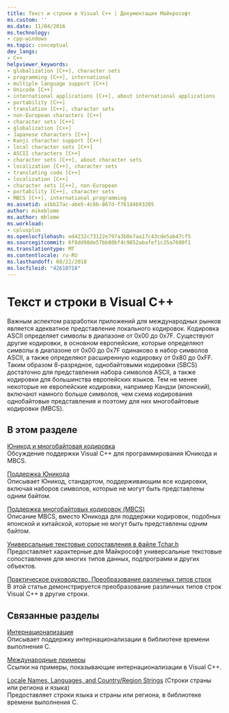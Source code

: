 ```yaml
---
title: Текст и строки в Visual C++ | Документация Майкрософт
ms.custom: ''
ms.date: 11/04/2016
ms.technology:
- cpp-windows
ms.topic: conceptual
dev_langs:
- C++
helpviewer_keywords:
- globalization [C++], character sets
- programming [C++], international
- multiple language support [C++]
- Unicode [C++]
- international applications [C++], about international applications
- portability [C++]
- translation [C++], character sets
- non-European characters [C++]
- character sets [C++]
- globalization [C++]
- Japanese characters [C++]
- Kanji character support [C++]
- local character sets [C++]
- ASCII characters [C++]
- character sets [C++], about character sets
- localization [C++], character sets
- translating code [C++]
- localization [C++]
- character sets [C++], non-European
- portability [C++], character sets
- MBCS [C++], international programming
ms.assetid: a1bb27ac-abe5-4c6b-867d-f761d4b93205
author: mikeblome
ms.author: mblome
ms.workload:
- cplusplus
ms.openlocfilehash: ed4232c73122e797a3b0e7aa17c43cde5ab47cf5
ms.sourcegitcommit: 6f8dd98de57bb80bf4c9852abafef1c35a7600f1
ms.translationtype: MT
ms.contentlocale: ru-RU
ms.lasthandoff: 08/22/2018
ms.locfileid: "42610718"
---
```

# <a name="text-and-strings-in-visual-c"></a>Текст и строки в Visual C++
Важным аспектом разработки приложений для международных рынков является адекватное представление локального кодировок. Кодировка ASCII определяет символы в диапазоне от 0x00 до 0x7F. Существуют другие кодировки, в основном европейские, которые определяют символы в диапазоне от 0x00 до 0x7F одинаково в набор символов ASCII, а также определяют расширенную кодировку от 0x80 до 0xFF. Таким образом 8-разрядное, однобайтовыми кодировки (SBCS) достаточно для представления набора символов ASCII, а также кодировки для большинства европейских языков. Тем не менее некоторые не европейские кодировки, например Кандзи (японский), включают намного больше символов, чем схема кодирования однобайтовые представления и поэтому для них многобайтовые кодировки (MBCS).  
  
## <a name="in-this-section"></a>В этом разделе  
 [Юникод и многобайтовая кодировка](../text/unicode-and-mbcs.md)  
 Обсуждение поддержки Visual C++ для программирования Юникода и MBCS.  
  
 [Поддержка Юникода](../text/support-for-unicode.md)  
 Описывает Юникод, стандартом, поддерживающим все кодировки, включая наборов символов, которые не могут быть представлены одним байтом.  
  
 [Поддержка многобайтовых кодировок (MBCS)](../text/support-for-multibyte-character-sets-mbcss.md)  
 Описание MBCS, вместо Юникода для поддержки кодировок, подобных японской и китайской, которые не могут быть представлены одним байтом.  
  
 [Универсальные текстовые сопоставления в файле Tchar.h](../text/generic-text-mappings-in-tchar-h.md)  
 Предоставляет характерные для Майкрософт универсальные текстовые сопоставления для многих типов данных, подпрограмм и других объектов.  
  
 [Практическое руководство. Преобразование различных типов строк](../text/how-to-convert-between-various-string-types.md)  
 В этой статье демонстрируется преобразование различных типов строк Visual C++ в другие строки.  
  
## <a name="related-sections"></a>Связанные разделы  
 [Интернационализация](../c-runtime-library/internationalization.md)  
 Описывает поддержку интернационализации в библиотеке времени выполнения C.  
  
 [Международные примеры](http://msdn.microsoft.com/aa8d390c-cf4c-4dd8-9dea-74d81f93f2f8)  
 Ссылки на примеры, показывающие интернационализации в Visual C++.  
  
 [Locale Names, Languages, and Country/Region Strings](../c-runtime-library/locale-names-languages-and-country-region-strings.md) (Строки страны или региона и языка)  
 Предоставляет строки языка и страны или региона, в библиотеке времени выполнения C.